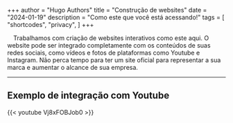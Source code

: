 +++
author = "Hugo Authors"
title = "Construção de websites"
date = "2024-01-19"
description = "Como este que você está acessando!"
tags = [
    "shortcodes",
    "privacy",
]
+++

&emsp;Trabalhamos com criação de websites interativos como este aqui. O website pode ser integrado completamente com os conteúdos de suas redes sociais, como vídeos e fotos de plataformas como Youtube e Instagram. Não perca tempo para ter um site oficial para representar a sua marca e aumentar o alcance de sua empresa.

---

## Exemplo de integração com Youtube

{{< youtube Vj8xFOBJob0 >}}

<br>